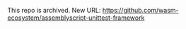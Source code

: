 This repo is archived. New URL: https://github.com/wasm-ecosystem/assemblyscript-unittest-framework
